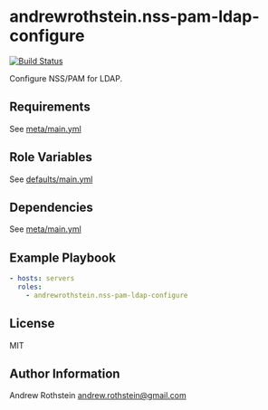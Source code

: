andrewrothstein.nss-pam-ldap-configure
======================================
[![Build Status](https://travis-ci.org/andrewrothstein/ansible-nss-pam-ldap-configure.svg?branch=master)](https://travis-ci.org/andrewrothstein/ansible-nss-pam-ldap-configure)

Configure NSS/PAM for LDAP.

Requirements
------------

See [meta/main.yml](meta/main.yml)

Role Variables
--------------

See [defaults/main.yml](defaults/main.yml)

Dependencies
------------

See [meta/main.yml](meta/main.yml)

Example Playbook
----------------
```yml
- hosts: servers
  roles:
    - andrewrothstein.nss-pam-ldap-configure
```

License
-------

MIT

Author Information
------------------

Andrew Rothstein <andrew.rothstein@gmail.com>
